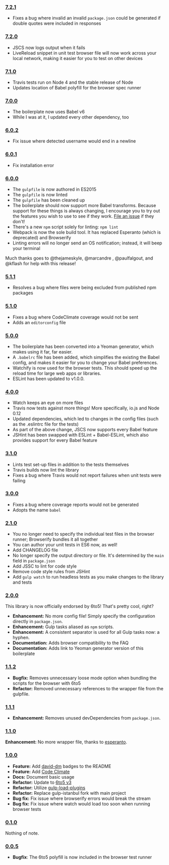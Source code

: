 ### [7.2.1](https://github.com/babel/babel-library-boilerplate/releases/tag/7.2.1)

- Fixes a bug where invalid an invalid `package.json` could be generated if double
  quotes were included in responses

### [7.2.0](https://github.com/babel/babel-library-boilerplate/releases/tag/7.2.0)

- JSCS now logs output when it fails
- LiveReload snippet in unit test browser file will now work across your local network,
  making it easier for you to test on other devices

### [7.1.0](https://github.com/babel/babel-library-boilerplate/releases/tag/7.1.0)

- Travis tests run on Node 4 and the stable release of Node
- Updates location of Babel polyfill for the browser spec runner

### [7.0.0](https://github.com/babel/babel-library-boilerplate/releases/tag/7.0.0)

- The boilerplate now uses Babel v6
- While I was at it, I updated every other dependency, too

### [6.0.2](https://github.com/babel/babel-library-boilerplate/releases/tag/6.0.2)

- Fix issue where detected username would end in a newline

### [6.0.1](https://github.com/babel/babel-library-boilerplate/releases/tag/6.0.1)

- Fix installation error

### [6.0.0](https://github.com/babel/babel-library-boilerplate/releases/tag/6.0.0)

- The `gulpfile` is now authored in ES2015
- The `gulpfile` is now linted
- The `gulpfile` has been cleaned up
- The boilerplate should now support more Babel transforms. Because support for these things is always changing, I encourage you to try out the features you wish to use to see if they work. [File an issue](https://github.com/babel/generator-babel-boilerplate/issues/new) if they don't!
- There's a new `npm` script solely for linting: `npm lint`
- Webpack is now the sole build tool. It has replaced Esperanto (which is deprecated) and Browserify
- Linting errors will no longer send an OS notification; instead, it will beep your terminal

Much thanks goes to @thejameskyle, @marcandre , @paulfalgout, and @kflash for help with this release!

### [5.1.1](https://github.com/babel/babel-library-boilerplate/releases/tag/5.1.1)

- Resolves a bug where files were being excluded from published npm packages

### [5.1.0](https://github.com/babel/babel-library-boilerplate/releases/tag/v5.1.0)

- Fixes a bug where CodeClimate coverage would not be sent
- Adds an `editorconfig` file

### [5.0.0](https://github.com/babel/babel-library-boilerplate/releases/tag/v5.0.0)

- The boilerplate has been converted into a Yeoman generator, which makes using it far, far easier.
- A `.babelrc` file has been added, which simplifies the existing the Babel config, and makes it easier for you to change your Babel preferences.
- Watchify is now used for the browser tests. This should speed up the reload time for large web apps or libraries.
- ESLint has been updated to v1.0.0.

### [4.0.0](https://github.com/babel/babel-library-boilerplate/releases/tag/v4.0.0)

- Watch keeps an eye on more files
- Travis now tests against more things! More specifically, io.js and Node 0.12
- Updated dependencies, which led to changes in the config files (such as the .eslintrc file for the tests)
- As part of the above change, JSCS now supports every Babel feature
- JSHint has been swapped with ESLint + Babel-ESLint, which also provides support for every Babel feature

### [3.1.0](https://github.com/babel/babel-library-boilerplate/releases/tag/v3.1.0)

- Lints test set-up files in addition to the tests themselves
- Travis builds now lint the library
- Fixes a bug where Travis would not report failures when unit tests were failing

### [3.0.0](https://github.com/babel/babel-library-boilerplate/releases/tag/v3.0.0)

- Fixes a bug where coverage reports would not be generated
- Adopts the name `babel`

### [2.1.0](https://github.com/babel/babel-library-boilerplate/releases/tag/v2.1.0)

- You no longer need to specify the individual test files in the browser runner; Browserify bundles it all together
- You can author your unit tests in ES6 now, as well!
- Add CHANGELOG file
- No longer specify the output directory or file. It's determined by the `main` field in `package.json`
- Add JSSC to lint for code style
- Remove code style rules from JSHint
- Add `gulp watch` to run headless tests as you make changes to the library and tests

### [2.0.0](https://github.com/babel/babel-library-boilerplate/releases/tag/v2.0.0)

This library is now officially endorsed by 6to5! That's pretty cool, right?

- **Enhancement:** No more config file! Simply specify the configuration directly in `package.json`.
- **Enhancement:** Gulp tasks aliased as `npm` scripts.
- **Enhancement:** A consistent separator is used for all Gulp tasks now: a hyphen.
- **Documentation:** Adds browser compatibility to the FAQ
- **Documentation:** Adds link to Yeoman generator version of this boilerplate

### [1.1.2](https://github.com/babel/babel-library-boilerplate/releases/tag/v1.1.2)

- **Bugfix:** Removes unnecessary loose mode option when bundling the scripts for the browser with 6to5
- **Refactor:** Removed unnecessary references to the wrapper file from the gulpfile.

### [1.1.1](https://github.com/babel/babel-library-boilerplate/releases/tag/v1.1.1)

- **Enhancement:** Removes unused devDependencies from `package.json`.

### [1.1.0](https://github.com/babel/babel-library-boilerplate/releases/tag/v1.1.0)

**Enhancement:** No more wrapper file, thanks to [esperanto](https://github.com/esperantojs/esperanto).

### [1.0.0](https://github.com/babel/babel-library-boilerplate/releases/tag/v1.0.0)

- **Feature:** Add [david-dm](https://david-dm.org/) badges to the README
- **Feature:** Add [Code Climate](https://codeclimate.com)
- **Docs:** Document basic usage
- **Refactor:** Update to [6to5 v3](http://6to5.org/blog/2015/01/27/2to3/)
- **Refactor:** Utilize [gulp-load-plugins](https://www.npmjs.com/package/gulp-load-plugins)
- **Refactor:** Replace gulp-istanbul fork with main project
- **Bug fix:** Fix issue where browserify errors would break the stream
- **Bug fix:** Fix issue where watch would load too soon when running browser tests

### [0.1.0](https://github.com/babel/babel-library-boilerplate/releases/tag/v0.1.0)

Nothing of note.

### [0.0.5](https://github.com/babel/babel-library-boilerplate/releases/tag/v0.0.5)

- **Bugfix**: The 6to5 polyfill is now included in the browser test runner
